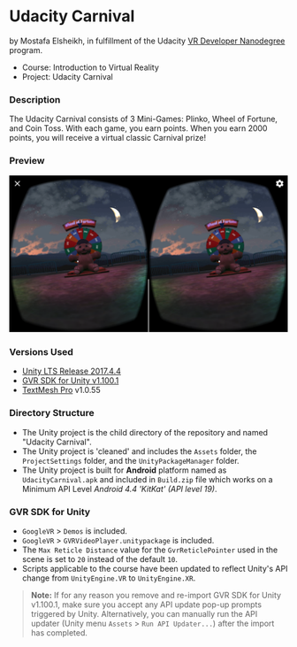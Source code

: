 # Udacity Carnival
by Mostafa Elsheikh, in fulfillment of the Udacity [VR Developer Nanodegree](http://udacity.com/vr) program.

- Course: Introduction to Virtual Reality
- Project: Udacity Carnival


### Description

The Udacity Carnival consists of 3 Mini-Games: Plinko, Wheel of Fortune, and Coin Toss. With each game, you earn points. When you earn 2000 points, you will receive a virtual classic Carnival prize!

### Preview
![Screenshot](https://github.com/Sasa94s/vrnd-udacity-carnival/blob/master/screenshot.png)


### Versions Used
- [Unity LTS Release 2017.4.4](https://unity3d.com/unity/qa/lts-releases?version=2017.4)
- [GVR SDK for Unity v1.100.1](https://github.com/googlevr/gvr-unity-sdk/releases/tag/v1.100.1)
- [TextMesh Pro](https://assetstore.unity.com/packages/essentials/beta-projects/textmesh-pro-84126) v1.0.55


### Directory Structure
- The Unity project is the child directory of the repository and named "Udacity Carnival".
- The Unity project is 'cleaned' and includes the `Assets` folder, the `ProjectSettings` folder, and the `UnityPackageManager` folder.
- The Unity project is built for **Android** platform named as `UdacityCarnival.apk` and included in `Build.zip` file which works on a Minimum API Level *Android 4.4 'KitKat' (API level 19)*.


### GVR SDK for Unity
- `GoogleVR` > `Demos` is included.
- `GoogleVR` > `GVRVideoPlayer.unitypackage` is included.
- The `Max Reticle Distance` value for the `GvrReticlePointer` used in the scene is set to `20` instead of the default `10`.
- Scripts applicable to the course have been updated to reflect Unity's API change from `UnityEngine.VR` to `UnityEngine.XR`.

>**Note:** If for any reason you remove and re-import GVR SDK for Unity v1.100.1, make sure you accept any API update pop-up prompts triggered by Unity. Alternatively, you can manually run the API updater (Unity menu `Assets` > `Run API Updater...`) after the import has completed.
